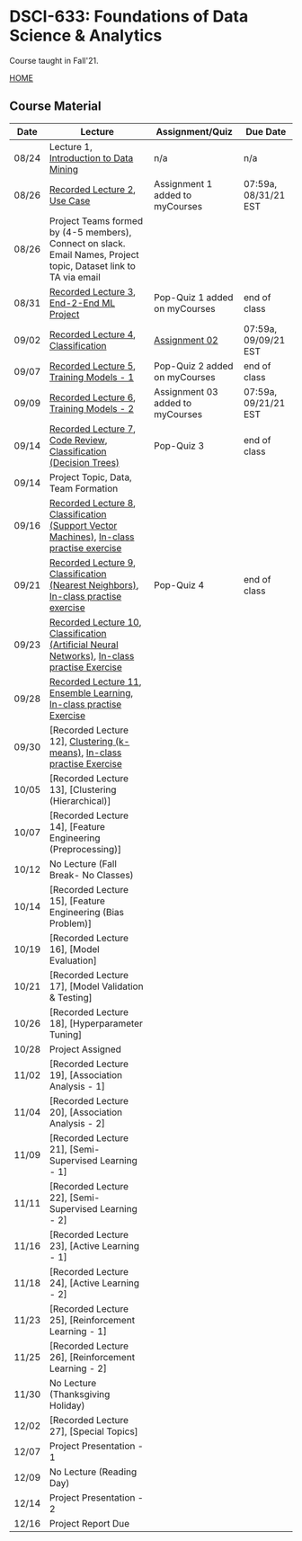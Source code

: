 # DSCI-633: Foundations of Data Science & Analytics
Course taught in Fall'21.

[HOME](https://github.com/aiforsec/RIT-DSCI-633-FDS)
## Course Material
| Date | Lecture | Assignment/Quiz | Due Date | 
|-------|----------|--------------------------|----------|
| 08/24 |Lecture 1, [Introduction to Data Mining](https://github.com/aiforsec/RIT-DSCI-633-FDS/blob/main/Syllabus/Lecture01/Lec01.pptx) | n/a | n/a |
| 08/26 |[Recorded Lecture 2](https://rit.zoom.us/rec/share/KzqVMPFxiQuyh5gc_082lpMAbuq_l0qBFWq5J-IhcEqSFJDH4JGW9NsujsPNL7Bh.EwV9roO3NykOJwU9), [Use Case](https://github.com/aiforsec/RIT-DSCI-633-FDS/blob/main/Syllabus/Lecture02/Lec02_CaseStudy.pptx) | Assignment 1 added to myCourses | 07:59a, 08/31/21 EST |
| 08/26 | Project Teams formed by (4-5 members), Connect on slack. Email Names, Project topic, Dataset link to TA via email| | |08:00a-9:15a, 09/14/21|
| 08/31 | [Recorded Lecture 3](https://rit.zoom.us/rec/share/4DVf39c6gjH8B8Eoagsy_UQkL_1bDPVrL1B9HnRiEDQxIrgrd90PhdIL7tL4TV-b.25eVdTjxCAgEBV2s), [End-2-End ML Project](https://github.com/aiforsec/RIT-DSCI-633-FDS/blob/main/Syllabus/Lecture03/Lec03.pptx) | Pop-Quiz 1 added on myCourses | end of class |
| 09/02 | [Recorded Lecture 4](https://rit.zoom.us/rec/share/j8UE8RdCwzxM8HVG7QUKX1OF3RId-Keh2EjYzI8mENjQ8noNzDS3w6NqMKuhxN2v.wFYyMkjVhxn69uL7), [Classification](https://github.com/aiforsec/RIT-DSCI-633-FDS/blob/main/Syllabus/Lecture04/Lec04.pptx) | [Assignment 02](https://github.com/aiforsec/RIT-DSCI-633-FDS/blob/main/Assignments/DSCI_633_Assignment_02.ipynb)| 07:59a, 09/09/21 EST |
| 09/07 | [Recorded Lecture 5](https://rit.zoom.us/rec/share/sg2OBJLR7y509xWgQC013-yUMtyB3mCSahbMkhujXkYfAtdRzSSnY-DYDU0kOCpi.se7U0xAlD_gyzp99), [Training Models - 1](https://github.com/aiforsec/RIT-DSCI-633-FDS/blob/main/Syllabus/Lecture05/Lec05.pptx) | Pop-Quiz 2 added on myCourses | end of class |
| 09/09 | [Recorded Lecture 6](https://rit.zoom.us/rec/share/6S3pqSOUVjs9Kl2TETcG2yRgYH7XYY2_KQIXUKX_LPMEdS9kAeRSzWREhV6E6alT.a_BgCdhNKWe2mMAT), [Training Models - 2](https://github.com/aiforsec/RIT-DSCI-633-FDS/blob/main/Syllabus/Lecture06/Lec06.pptx)| Assignment 03 added to myCourses| 07:59a, 09/21/21 EST|
| 09/14 | [Recorded Lecture 7](https://rit.zoom.us/rec/share/JN5HxR3Nxb_DFTKRP3fPRzvkCizUPQXQDqQgpZTRiWvrVyi8ETeJ651LQytiaGyf.LuVvmC0ZhqHyu6KO), [Code Review](https://colab.research.google.com/drive/1OeCEehWMxfewphB0yW8VG_d0XA5YdBAZ?usp=sharing), [Classification (Decision Trees)](https://github.com/aiforsec/RIT-DSCI-633-FDS/blob/main/Syllabus/Lecture07/Lec07.pptx) | Pop-Quiz 3| end of class|
| 09/14 | Project Topic, Data, Team Formation| | |
| 09/16 | [Recorded Lecture 8](https://rit.zoom.us/rec/share/MOLRuKmOCSL_IkW1qKDEgRwYbzoK26WFWuUbPxG0xq3Ptv7U00yOr1aT7ZJ7TPOD.v4lbc-zD12140fR0), [Classification (Support Vector Machines)](https://github.com/aiforsec/RIT-DSCI-633-FDS/blob/main/Syllabus/Lecture08/Lec08.pptx), [In-class practise exercise](https://colab.research.google.com/drive/1rSxaLafk_2bIWjTpEW5u2V8VeCbpjRTn?usp=sharing)| | |
| 09/21 | [Recorded Lecture 9](https://rit.zoom.us/rec/share/i7zePTfWZVK04_RNN8WW2ziwMjWDJcQNGqIFpy1mxZFKfaMJ36ri_qXySUwCiyEl.Hpl4cYnFZ31mmfXv), [Classification (Nearest Neighbors)](https://github.com/aiforsec/RIT-DSCI-633-FDS/blob/main/Syllabus/Lecture09/Lec09.pptx), [In-class practise exercise](https://colab.research.google.com/drive/1TAIm2QUcZLS8kEm15dMJfA-XLlWq1RKJ?usp=sharing)|Pop-Quiz 4 | end of class|
| 09/23 | [Recorded Lecture 10](https://rit.zoom.us/rec/share/zqX_NFLRLxYYawcriX8oPixeihjBE0VZ9LOMoJQa5pjeciax57Ek70dJhqx3IaOr.bPuVH2rXm2LDuIF3), [Classification (Artificial Neural Networks)](https://github.com/aiforsec/RIT-DSCI-633-FDS/blob/main/Syllabus/Lecture10/Lec10.pptx), [In-class practise Exercise](https://colab.research.google.com/drive/1unDMJ2NbjrQHV-zV9S371JxqeMMcX6br?usp=sharing) | | |
| 09/28 | [Recorded Lecture 11](https://rit.zoom.us/rec/share/QurbcbTqXVwejm2G-RXwFIXM0aO9AioiGGiW9YEFKxpIQfsAyPohwUntlRW7ydrA.S8uJVvNGr5ncMpG5), [Ensemble Learning](https://github.com/aiforsec/RIT-DSCI-633-FDS/blob/main/Syllabus/Lecture11/Lec11.pptx), [In-class practise Exercise](https://www.kaggle.com/yassineghouzam/titanic-top-4-with-ensemble-modeling/notebook) | | |
| 09/30 | [Recorded Lecture 12], [Clustering (k-means)](https://github.com/aiforsec/RIT-DSCI-633-FDS/blob/main/Syllabus/Lecture12/Lec12.pptx), [In-class practise Exercise](https://www.kaggle.com/xvivancos/tutorial-clustering-wines-with-k-means)| | |
| 10/05 | [Recorded Lecture 13], [Clustering (Hierarchical)] | | |
| 10/07 | [Recorded Lecture 14], [Feature Engineering (Preprocessing)] | | |
| 10/12 | No Lecture (Fall Break- No Classes) | | |
| 10/14 | [Recorded Lecture 15], [Feature Engineering (Bias Problem)] | | |
| 10/19 | [Recorded Lecture 16], [Model Evaluation] | | |
| 10/21 | [Recorded Lecture 17], [Model Validation & Testing] | | |
| 10/26 | [Recorded Lecture 18], [Hyperparameter Tuning] | | |
| 10/28 | Project Assigned | | |
| 11/02 | [Recorded Lecture 19], [Association Analysis - 1] | | |
| 11/04 | [Recorded Lecture 20], [Association Analysis - 2] | | |
| 11/09 | [Recorded Lecture 21], [Semi-Supervised Learning - 1] | | |
| 11/11 | [Recorded Lecture 22], [Semi-Supervised Learning - 2] | | |
| 11/16 | [Recorded Lecture 23], [Active Learning - 1] | | |
| 11/18 | [Recorded Lecture 24], [Active Learning - 2] | | |
| 11/23 | [Recorded Lecture 25], [Reinforcement Learning - 1] | | |
| 11/25 | [Recorded Lecture 26], [Reinforcement Learning - 2] | | |
| 11/30 | No Lecture (Thanksgiving Holiday)| | |
| 12/02 | [Recorded Lecture 27], [Special Topics] | | |
| 12/07 | Project Presentation - 1 | | |
| 12/09 | No Lecture (Reading Day) | | |
| 12/14 | Project Presentation - 2 | | |
| 12/16 | Project Report Due | | |





